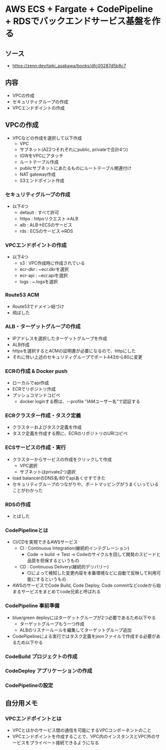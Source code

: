# AWS ECS + Fargate + CodePipeline + RDSでバックエンドサービス基盤を作る

## ソース
- https://zenn.dev/taiki_asakawa/books/dfc00287d5b8c7

## 内容
- VPCの作成
- セキュリティグループの作成
- VPCエンドポイントの作成

## VPCの作成
- VPCなどの作成を選択して以下作成
  - VPC
  - サブネット(AZ2つそれぞれにpublic, privateで合計4つ)
  - IGWをVPCにアタッチ
  - ルートテーブル作成
  - publicサブネットにあたるものにルートテーブル関連付け
  - NAT gateway作成
  - S3エンドポイント作成

### セキュリティグループの作成
- 以下4つ
  - default : すべて許可
  - https : httpsリクエスト->ALB
  - alb : ALB->ECSのサービス
  - rds : ECSのサービス->RDS

### VPCエンドポイントの作成
- 以下4つ
  - s3 : VPC作成時に作成されている
  - ecr-dkr : ~ecr.dkrを選択
  - ecr-api : ~ecr.apiを選択
  - logs : ~.logsを選択

### Route53 ACM
- Route53でドメイン紐づけ
- 飛ばした

### ALB・ターゲットグループの作成
- IPアドレスを選択したターゲットグループを作成
- ALB作成
- httpsを選択するとACMの証明書が必要になるので、httpにした
- それに伴い上述のセキュリティグループでポート443から80に変更
### ECRの作成 & Docker push
- ローカルでapi作成
- ECRでリポジトリ作成
- プッシュコマンドコピペ
  - docker loginする際は、--profile "IAMユーザー名"で認証する
### ECRクラスター作成・タスク定義
- クラスターおよびタスク定義を作成
- タスク定義を作成する際に、ECRのリポジトリのURIコピペ
### ECSサービスの作成・実行
- クラスターからサービスの作成をクリックして作成
  - VPC選択
  - サブネットはprivate2つ選択
- load balancerのDNS名:80でapiあくせすできた
- セキュリティグループのつながりや、ポートマッピングがうまくいっていることがわかった

### RDSの作成
- とばした
### CodePipelineとは
- CI/CDを実現できるAWSサービス
  - CI : Continuous Integration(継続的インテグレーション)
    - Code -> build -> Test -> Codeのサイクルを回して開発のスピードと品質を担保するというもの
  - CD : Continuous Delivery(継続的デリバリー)
    - CIによって検知した変更内容を本番環境などに自動で反映して利用可能にするというもの
- AWSのサービスでCode Build, Code Deploy, Code commitなどcodeから始まるサービスをまとめてcode兄弟と呼ばれる

### CodePipeline 事前準備
- blue/green deployにはターゲットグループが2つ必要であるため以下やる
  - ターゲットグループもう一つ作成
  - ALBのリスナールールを編集してターゲットグループ追加
- CodePipelineによる実行ではタスク定義をjsonファイルで作成する必要があるため以下やる
### CodeBuild プロジェクトの作成
### CodeDeploy アプリケーションの作成
### CodePipelineの設定
## 自分用メモ
### VPCエンドポイントとは
- VPCとほかのサービス間の通信を可能にするVPCコンポーネントのこと
- VPCエンドポイントを作成することで、VPC内のインスタンスとVPC外のサービスをプライベート接続できるようになる
